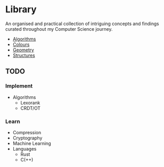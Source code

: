 # Library

An organised and practical collection of intriguing concepts and findings curated throughout my Computer Science journey.

- [Algorithms](algorithms)
- [Colours](colours)
- [Geometry](geometry)
- [Structures](structures)


## TODO
### Implement
- Algorithms
	- Lexorank
	- CRDT/OT
### Learn
- Compression
- Cryptography
- Machine Learning
- Languages
	- Rust
	- C(++)